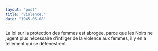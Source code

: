 ```yaml
---
layout: "post"
title: "Violence."
date: "1945-06-08"
---
```


La loi sur la protection des femmes est abrogée, parce que les Noirs ne jugent plus nécessaire d'infliger de la violence aux femmes, il y en a tellement qui se défenestrent


<div class="histoire"></div>

<div class="commentaire"></div>